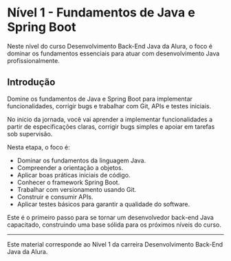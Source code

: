 # Nível 1 - Fundamentos de Java e Spring Boot

Neste nível do curso Desenvolvimento Back-End Java da Alura, o foco é dominar os fundamentos essenciais para atuar com desenvolvimento Java profissionalmente.

## Introdução

Domine os fundamentos de Java e Spring Boot para implementar funcionalidades, corrigir bugs e trabalhar com Git, APIs e testes iniciais.

No início da jornada, você vai aprender a implementar funcionalidades a partir de especificações claras, corrigir bugs simples e apoiar em tarefas sob supervisão.

Nesta etapa, o foco é:

- Dominar os fundamentos da linguagem Java.
- Compreender a orientação a objetos.
- Aplicar boas práticas iniciais de código.
- Conhecer o framework Spring Boot.
- Trabalhar com versionamento usando Git.
- Construir e consumir APIs.
- Aplicar testes básicos para garantir a qualidade do software.

Este é o primeiro passo para se tornar um desenvolvedor back-end Java capacitado, construindo uma base sólida para os próximos níveis do curso.

---

Este material corresponde ao Nível 1 da carreira Desenvolvimento Back-End Java da Alura.
